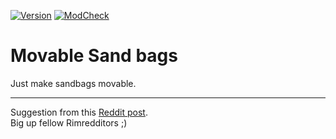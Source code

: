 [![Version](https://img.shields.io/badge/Rimworld-B18-red.svg)](https://ludeon.com/forums/index.php?topic=25325)          [![ModCheck](https://img.shields.io/badge/ModCheck-1.5-blue.svg)](https://ludeon.com/forums/index.php?topic=36534)
# Movable Sand bags

Just make sandbags movable.

___________
Suggestion from this [Reddit post](https://www.reddit.com/r/RimWorld/comments/6on4zz/sandbag_is_not_made_of_sand/dkiq76b/).     
Big up fellow Rimredditors ;)
